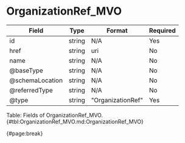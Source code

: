 <!--
    ATTENTION: This file was generated via gradle!
               Do NOT manually edit this file! Any such changes will be overwritten!
-->

# OrganizationRef_MVO

| Field | Type | Format | Required |
| ------- | ------- | ------- | --- |
| id | string | N/A | Yes |
| href | string | uri | No |
| name | string | N/A | No |
| @baseType | string | N/A | No |
| @schemaLocation | string | N/A | No |
| @referredType | string | N/A | No |
| @type | string | "OrganizationRef" | Yes |

Table: Fields of OrganizationRef_MVO. {#tbl:OrganizationRef_MVO.md:OrganizationRef_MVO}

{#page:break}
